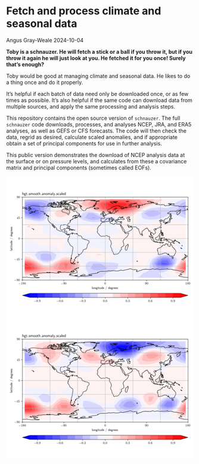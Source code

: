# Fetch and process climate and seasonal data
Angus Gray-Weale
2024-10-04

**Toby is a schnauzer. He will fetch a stick or a ball if you throw it,
but if you throw it again he will just look at you. He fetched it for
you once! Surely that’s enough?**

Toby would be good at managing climate and seasonal data. He likes to do
a thing once and do it properly.

It’s helpful if each batch of data need only be downloaded once, or as
few times as possible. It’s also helpful if the same code can download
data from multiple sources, and apply the same processing and analysis
steps.

This repository contains the open source version of `schnauzer`. The
full `schnauzer` code downloads, processes, and analyses NCEP, JRA, and
ERA5 analyses, as well as GEFS or CFS forecasts. The code will then
check the data, regrid as desired, calculate scaled anomalies, and if
appropriate obtain a set of principal components for use in further
analysis.

This public version demonstrates the download of NCEP analysis data at
the surface or on pressure levels, and calculates from these a
covariance matrix and principal components (sometimes called EOFs).

![First principal component](eof.hgt_smooth_anomaly_scaled.5.png)
![Second principal component](eof.hgt_smooth_anomaly_scaled.6.png)
